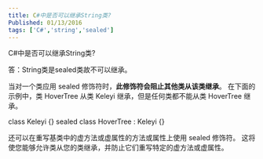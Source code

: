 ```yaml
---
title: C#中是否可以继承String类?
Published: 01/13/2016
tags: ['C#','string','sealed'] 
---
```


C#中是否可以继承String类?


答：String类是sealed类故不可以继承。

当对一个类应用 sealed 修饰符时，**此修饰符会阻止其他类从该类继承**。 在下面的示例中，类 HoverTree 从类 Keleyi 继承，但是任何类都不能从类 HoverTree 继承。

class Keleyi {} 
sealed class HoverTree : Keleyi {}

还可以在重写基类中的虚方法或虚属性的方法或属性上使用 sealed 修饰符。 这将使您能够允许类从您的类继承，并防止它们重写特定的虚方法或虚属性。